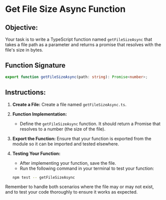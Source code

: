 # Get File Size Async Function

## Objective:

Your task is to write a TypeScript function named `getFileSizeAsync` that takes a file path as a parameter and returns a promise that resolves with the file's size in bytes.

## Function Signature

```typescript
export function getFileSizeAsync(path: string): Promise<number>;
```

## Instructions:

1. **Create a File:** Create a file named `getFileSizeAsync.ts`.

2. **Function Implementation:**

   - Define the `getFileSizeAsync` function. It should return a Promise that resolves to a number (the size of the file).

3. **Export the Function:** Ensure that your function is exported from the module so it can be imported and tested elsewhere.

4. **Testing Your Function:**

   - After implementing your function, save the file.
   - Run the following command in your terminal to test your function:

   ```bash
   npm test -- getFileSizeAsync
   ```

Remember to handle both scenarios where the file may or may not exist, and to test your code thoroughly to ensure it works as expected.
